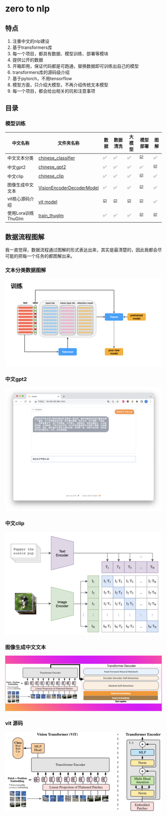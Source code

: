 # zero to nlp

## 特点

1. 注重中文的nlp建设
2. 基于transformers库
3. 每一个项目，都具有数据、模型训练、部署等模块
4. 提供公开的数据
5. 开箱即用，保证代码都是可跑通，替换数据即可训练出自己的模型
6. transformers库的源码级介绍
7. 基于pytorch，不用tensorflow
8. 模型方面，只介绍大模型，不再介绍传统文本模型
9. 每一个项目，都会给出相关的坑和注意事项

## 目录

[//]: # (### 源码解读)

[//]: # ()

[//]: # (当前`transformers`包，确实好用，包括训练等，但是我们不能停留于表面，不能浅尝辄止。要深入源码底部，挖掘出每一个细节。因此，在这个模块中，我将把)

[//]: # (`transfrmers`包中用到的python高级用法、优秀的数据处理思路和方法，尽可能的讲解清楚。)

[//]: # ()

[//]: # (⚠️将逐步完善，敬请期待)

[//]: # (| 模块         | 文件名称 | 作用  | 实现细节 |)

[//]: # (|------------|------|-----|------|)

[//]: # (| Tokenizer  | ☑️   | ☑️  | ☑️   |)

[//]: # (| Datasets   | ☑️   | ☑️  | ☑️   |)

[//]: # (| Model      | ☑️   | ☑️  | ☑️   |)

[//]: # (| Trainer    | ☑️   | ☑️  | ☑️   |)

[//]: # (| AutoClass  | ☑️   | ☑️  | ☑️   |)

[//]: # (| AutoConfig | ☑️   | ☑️  | ☑️   |)

### 模型训练

| 中文名称           | 文件夹名称                                                                                                                 | 数据  | 数据清洗 | 大模型 | 模型部署 | 图解  |
|----------------|-----------------------------------------------------------------------------------------------------------------------|-----|------|-----|------|-----|
| 中文文本分类         | [chinese_classifier](https://github.com/yuanzhoulvpi2017/zero_nlp/tree/main/chinese_classifier)                       | ✅   | ✅    | ✅   | ☑️   | ✅   |
| 中文gpt2         | [chinese_gpt2](https://github.com/yuanzhoulvpi2017/zero_nlp/tree/main/chinese_gpt2)                                   | ✅   | ✅    | ✅   | ✅    | ☑️  |
| 中文clip         | [chinese_clip](https://github.com/yuanzhoulvpi2017/zero_nlp/tree/main/chinese_clip)                                   | ✅   | ✅    | ✅   | ☑️   | ✅   |
| 图像生成中文文本       | [VisionEncoderDecoderModel](https://github.com/yuanzhoulvpi2017/zero_nlp/tree/main/vit-gpt2-image-chinese-captioning) | ✅   | ✅    | ✅   | ☑️   | ✅   |
| vit核心源码介绍      | [vit model](https://github.com/yuanzhoulvpi2017/zero_nlp/tree/main/vit)                                               | ☑️  | ☑️   | ☑️  | ☑️   | ✅   |
| 使用Lora训练ThuGlm | [train_thuglm](https://github.com/yuanzhoulvpi2017/zero_nlp/tree/main/train_thuglm)                                   | ✅   | ✅    | ✅   | ☑️   | ☑️  |

## 数据流程图解

我一直觉得，数据流程通过图解的形式表达出来，其实是最清楚的，因此我都会尽可能的把每一个任务的都图解出来。

### 文本分类数据图解

![](images/文本分类.003.png)

### 中文gpt2

![](images/chinesegpt2_bot.png)

### 中文clip

![model](images/clip001.png)

### 图像生成中文文本

![model](images/vision-encoder-decoder.png)

### vit 源码

![](images/vit_architecture.jpg)
